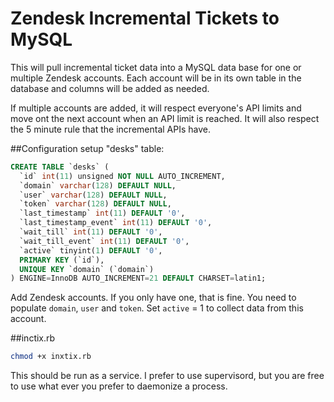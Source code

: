 # Zendesk Incremental Tickets to MySQL

This will pull incremental ticket data into a MySQL data base for one or multiple Zendesk accounts.  Each account will be in its own table in the database and columns will be added as needed. 

If multiple accounts are added, it will respect everyone's API limits and move ont the next account when an API limit is reached.  It will also respect the 5 minute rule that the incremental APIs have.

##Configuration
setup "desks" table:

```sql
CREATE TABLE `desks` (
  `id` int(11) unsigned NOT NULL AUTO_INCREMENT,
  `domain` varchar(128) DEFAULT NULL,
  `user` varchar(128) DEFAULT NULL,
  `token` varchar(128) DEFAULT NULL,
  `last_timestamp` int(11) DEFAULT '0',
  `last_timestamp_event` int(11) DEFAULT '0',
  `wait_till` int(11) DEFAULT '0',
  `wait_till_event` int(11) DEFAULT '0',
  `active` tinyint(1) DEFAULT '0',
  PRIMARY KEY (`id`),
  UNIQUE KEY `domain` (`domain`)
) ENGINE=InnoDB AUTO_INCREMENT=21 DEFAULT CHARSET=latin1;
```
Add Zendesk accounts.  If you only have one, that is fine. You need to populate `domain`, `user` and `token`.  Set `active` = 1 to collect data from this account.


##inctix.rb
```bash
chmod +x inxtix.rb
```
This should be run as a service.  I prefer to use supervisord, but you are free to use what ever you prefer to daemonize a process.

